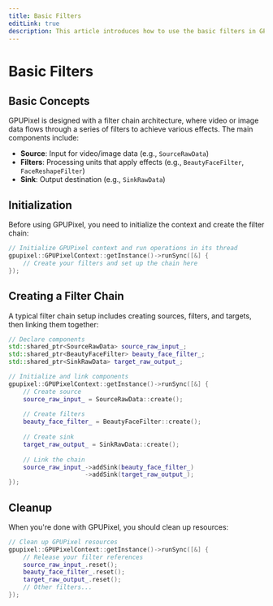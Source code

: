 ```yaml
---
title: Basic Filters
editLink: true
description: This article introduces how to use the basic filters in GPUPixel library.
---
```


# Basic Filters

## Basic Concepts

GPUPixel is designed with a filter chain architecture, where video or image data flows through a series of filters to achieve various effects. The main components include:

- **Source**: Input for video/image data (e.g., `SourceRawData`)
- **Filters**: Processing units that apply effects (e.g., `BeautyFaceFilter`, `FaceReshapeFilter`)
- **Sink**: Output destination (e.g., `SinkRawData`)

## Initialization

Before using GPUPixel, you need to initialize the context and create the filter chain:

```cpp
// Initialize GPUPixel context and run operations in its thread
gpupixel::GPUPixelContext::getInstance()->runSync([&] {
    // Create your filters and set up the chain here
});
```

## Creating a Filter Chain

A typical filter chain setup includes creating sources, filters, and targets, then linking them together:

```cpp
// Declare components
std::shared_ptr<SourceRawData> source_raw_input_;
std::shared_ptr<BeautyFaceFilter> beauty_face_filter_;
std::shared_ptr<SinkRawData> target_raw_output_;

// Initialize and link components
gpupixel::GPUPixelContext::getInstance()->runSync([&] {
    // Create source
    source_raw_input_ = SourceRawData::create();
    
    // Create filters
    beauty_face_filter_ = BeautyFaceFilter::create();
    
    // Create sink
    target_raw_output_ = SinkRawData::create();
    
    // Link the chain
    source_raw_input_->addSink(beauty_face_filter_)
                     ->addSink(target_raw_output_);
});
```

## Cleanup

When you're done with GPUPixel, you should clean up resources:

```cpp
// Clean up GPUPixel resources
gpupixel::GPUPixelContext::getInstance()->runSync([&] {
    // Release your filter references
    source_raw_input_.reset();
    beauty_face_filter_.reset();
    target_raw_output_.reset();
    // Other filters...
});
```